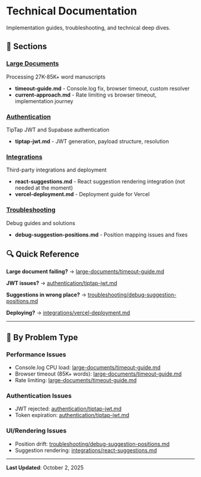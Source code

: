 # Technical Documentation

Implementation guides, troubleshooting, and technical deep dives.

## 📂 Sections

### [Large Documents](./large-documents/)
Processing 27K-85K+ word manuscripts
- **timeout-guide.md** - Console.log fix, browser timeout, custom resolver
- **current-approach.md** - Rate limiting vs browser timeout, implementation journey

### [Authentication](./authentication/)
TipTap JWT and Supabase authentication
- **tiptap-jwt.md** - JWT generation, payload structure, resolution

### [Integrations](./integrations/)
Third-party integrations and deployment
- **react-suggestions.md** - React suggestion rendering integration (not needed at the moment)
- **vercel-deployment.md** - Deployment guide for Vercel

### [Troubleshooting](./troubleshooting/)
Debug guides and solutions
- **debug-suggestion-positions.md** - Position mapping issues and fixes

## 🔍 Quick Reference

**Large document failing?** → [large-documents/timeout-guide.md](./large-documents/timeout-guide.md)

**JWT issues?** → [authentication/tiptap-jwt.md](./authentication/tiptap-jwt.md)

**Suggestions in wrong place?** → [troubleshooting/debug-suggestion-positions.md](./troubleshooting/debug-suggestion-positions.md)

**Deploying?** → [integrations/vercel-deployment.md](./integrations/vercel-deployment.md)

---

## 🎯 By Problem Type

### Performance Issues
- Console.log CPU load: [large-documents/timeout-guide.md](./large-documents/timeout-guide.md#console-log-cpu-load-fix)
- Browser timeout (85K+ words): [large-documents/timeout-guide.md](./large-documents/timeout-guide.md#two-minute-browser-timeout)
- Rate limiting: [large-documents/timeout-guide.md](./large-documents/timeout-guide.md#pre-console-log-fix-attempts)

### Authentication Issues
- JWT rejected: [authentication/tiptap-jwt.md](./authentication/tiptap-jwt.md)
- Token expiration: [authentication/tiptap-jwt.md](./authentication/tiptap-jwt.md#key-discovery)

### UI/Rendering Issues
- Position drift: [troubleshooting/debug-suggestion-positions.md](./troubleshooting/debug-suggestion-positions.md)
- Suggestion rendering: [integrations/react-suggestions.md](./integrations/react-suggestions.md)

---

**Last Updated**: October 2, 2025
